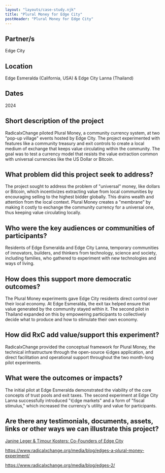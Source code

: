 ```yaml
---
layout: "layouts/case-study.njk"
title: "Plural Money for Edge City"
postHeader: "Plural Money for Edge City"
---
```


## Partner/s

Edge City

## Location

Edge Esmeralda (California, USA) & Edge City Lanna (Thailand)

## Dates

2024

## Short description of the project

RadicalxChange piloted Plural Money, a community currency system, at two "pop-up village" events hosted by Edge City. The project experimented with features like a community treasury and exit controls to create a local medium of exchange that keeps value circulating within the community. The goal was to test a currency model that resists the value extraction common with universal currencies like the US Dollar or Bitcoin.

## What problem did this project seek to address?

The project sought to address the problem of "universal" money, like dollars or Bitcoin, which incentivizes extracting value from local communities by encouraging selling to the highest bidder globally. This drains wealth and attention from the local context. Plural Money creates a "membrane" by making it costly to exchange the community currency for a universal one, thus keeping value circulating locally.

## Who were the key audiences or communities of participants?

Residents of Edge Esmeralda and Edge City Lanna, temporary communities of innovators, builders, and thinkers from technology, science and society, including families, who gathered to experiment with new technologies and ways of living.

## How does this support more democratic outcomes?

The Plural Money experiments gave Edge City residents direct control over their local economy. At Edge Esmeralda, the exit tax helped ensure that value generated by the community stayed within it. The second pilot in Thailand expanded on this by empowering participants to collectively decide what to produce and how to stimulate their own economy.

## How did RxC add value/support this experiment?

RadicalxChange provided the conceptual framework for Plural Money, the technical infrastructure through the open-source ∈dges application, and direct facilitation and operational support throughout the two month-long pilot experiments.

## What were the outcomes or impacts?

The initial pilot at Edge Esmeralda demonstrated the viability of the core concepts of trust pools and exit taxes. The second experiment at Edge City Lanna successfully introduced "∈dge markets" and a form of "fiscal stimulus," which increased the currency's utility and value for participants.

## Are there any testimonials, documents, assets, links or other ways we can illustrate this project?

[Janine Leger & Timour Kosters: Co-Founders of Edge City](https://radicalxchange-s.simplecast.com/episodes/janine-leger-timour-kosters-co-founders-of-edge-city-OKmAPXbI)

https://www.radicalxchange.org/media/blog/edges-a-plural-money-experiment/ 

https://www.radicalxchange.org/media/blog/edges-2/